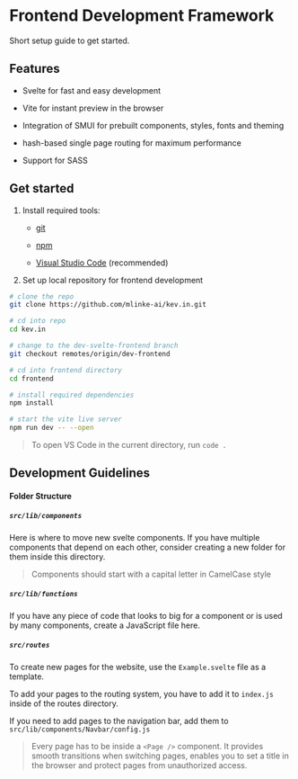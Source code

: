 # Frontend Development Framework

Short setup guide to get started.

## Features

- Svelte for fast and easy development

- Vite for instant preview in the browser

- Integration of SMUI for prebuilt components, styles, fonts and theming

- hash-based single page routing for maximum performance

- Support for SASS

## Get started

1. Install required tools:
   
   - [git](https://github.com/git-guides/install-git)
   
   - [npm](https://docs.npmjs.com/downloading-and-installing-node-js-and-npm)
   
   - [Visual Studio Code](https://code.visualstudio.com/download) (recommended)

2. Set up local repository for frontend development

```bash
# clone the repo
git clone https://github.com/mlinke-ai/kev.in.git

# cd into repo
cd kev.in 

# change to the dev-svelte-frontend branch
git checkout remotes/origin/dev-frontend

# cd into frontend directory
cd frontend

# install required dependencies
npm install

# start the vite live server
npm run dev -- --open
```

> To open VS Code in the current directory, run `code .`



## Development Guidelines

#### Folder Structure

##### `src/lib/components`

Here is where to move new svelte components. If you have multiple components that depend on each other, consider creating a new folder for them inside this directory.

> Components should start with a capital letter in CamelCase style



##### `src/lib/functions`

If you have any piece of code that looks to big for a component or is used by many components, create a JavaScript file here.



##### `src/routes`

To create new pages for the website, use the `Example.svelte` file as a template.

To add your pages to the routing system, you have to add it to `index.js` inside of the routes directory.

If you need to add pages to the navigation bar, add them to `src/lib/components/Navbar/config.js`

> Every page has to be inside a  `<Page />` component. It provides smooth transitions when switching pages, enables you to set a title in the browser and protect pages from unauthorized access.
